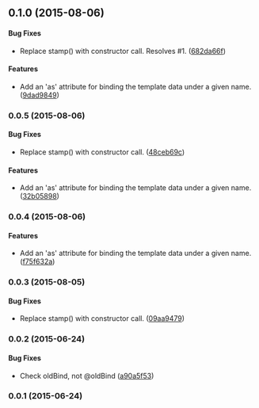 <a name="0.1.0"></a>
## 0.1.0 (2015-08-06)


#### Bug Fixes

* Replace stamp() with constructor call. Resolves #1. ([682da66f](http://github.com/grappendorf/grapp-template-ref/commit/682da66f1718b34101c8462be0969ebdb8a3a510))


#### Features

* Add an 'as' attribute for binding the template data under a given name. ([9dad9849](http://github.com/grappendorf/grapp-template-ref/commit/9dad9849652de33f89fb415ededf4356eb645720))


<a name="0.0.5"></a>
### 0.0.5 (2015-08-06)


#### Bug Fixes

* Replace stamp() with constructor call. ([48ceb69c](http://github.com/grappendorf/grapp-template-ref/commit/48ceb69cea4fb366638f025286966d8d6b7af425))


#### Features

* Add an 'as' attribute for binding the template data under a given name. ([32b05898](http://github.com/grappendorf/grapp-template-ref/commit/32b05898e43d2df5936b6e0f963f28c5646e8dd3))


<a name="0.0.4"></a>
### 0.0.4 (2015-08-06)


#### Features

* Add an 'as' attribute for binding the template data under a given name. ([f75f632a](http://github.com/grappendorf/grapp-template-ref/commit/f75f632a39280b9e39b838a81b214db65d9650b9))


<a name="0.0.3"></a>
### 0.0.3 (2015-08-05)


#### Bug Fixes

* Replace stamp() with constructor call. ([09aa9479](http://github.com/grappendorf/grapp-template-ref/commit/09aa94797e852770bc3408da8d010ebd08dc8a82))


<a name="0.0.2"></a>
### 0.0.2 (2015-06-24)


#### Bug Fixes

* Check oldBind, not @oldBind ([a90a5f53](http://github.com/grappendorf/grapp-template-ref/commit/a90a5f531aa9a52df7bb4e37e8050eeaadefcee9))


<a name="0.0.1"></a>
### 0.0.1 (2015-06-24)


